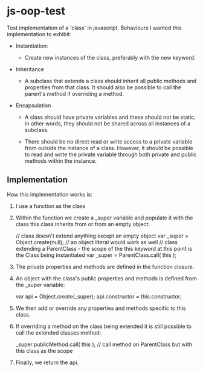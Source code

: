 # js-oop-test

Test implementation of a 'class' in javascript. Behaviours I wanted this implementation to exhibit:

* Instantiation:
    * Create new instances of the class, preferably with the new keyword.

* Inheritance

    * A subclass that extends a class should inherit all public methods and properties from that class. It should also be possible to call the parent's method if overriding a method.

* Encapsulation

    * A class should have private variables and these should not be static, in other words, they should not be shared across all instances of a subclass.

    * There should be no direct read or write access to a private variable from outside the instance of a class. However, it should be possible to read and write the private variable through both private and public methods within the instance.

## Implementation

How this implementation works is:

1. I use a function as the class
2. Within the function we create a _super variable and populate it with the class this class inherits from or from an empty object:

    // class doesn't extend anything except an empty object
    var _super = Object.create(null); // an object literal would work as well
    // class extending a ParentClass - the scope of the this keyword at this point is the Class being instantiated
    var _super = ParentClass.call( this );

3. The private properties and methods are defined in the function closure.
4. An object with the class's public properties and methods is defined from the _super variable:

    var api = Object.create(_super);
    api.constructor = this.constructor;

5. We then add or override any properties and methods specific to this class.
6. If overriding a method on the class being extended it is still possible to call the extended classes method:

    _super.publicMethod.call( this ); // call method on ParentClass but with this class as the scope

7. Finally, we return the api.